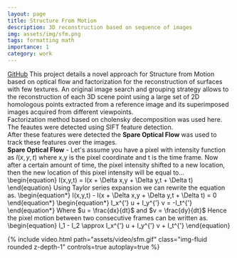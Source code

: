 ```yaml
---
layout: page
title: Structure From Motion
description: 3D reconstruction based on sequence of images
img: assets/img/sfm.png
tags: formatting math
importance: 1
category: work
---
```


<a href="https://github.com/yashmewada9618/Structure-From-Motion-by-factorization">GitHub</a>
This project details a novel approach for Structure from Motion based on optical flow and factorization for the reconstruction of surfaces with few textures. 
An original image search and grouping strategy allows to the reconstruction of each 3D scene point using a large set of 2D homologous points extracted from a reference image
and its superimposed images acquired from different viewpoints. \
Factorization method based on cholensky decomposition was used here. The feautes were detected using SIFT feature detection. \
After these features were detected the **Spare Optical Flow** was used to track these features over the images. \
**Spare Optical Flow** - Let's assume you have a pixel with intensity function as $I(x,y,t)$ where x,y is the pixel coordinate and t is the time frame. Now after a certain amount of time, the pixel intensity shifted to a new location, then the new location of this pixel intensity will be equal to...
\begin{equation}
    I(x,y,t) = I(x + \Delta x,y + \Delta y,t + \Delta t)
\end{equation}
Using Taylor series expansion we can rewrite the equation as.
\begin{equation*}
    I(x,y,t) - I(x + \Delta x,y + \Delta y,t + \Delta t) = 0
\end{equation*}
\begin{equation*}
    I_x^{'} u + I_y^{'} v = -I_t^{'}
\end{equation*}
Where $u = \frac{dx}{dt}$ and $v = \frac{dy}{dt}$
Hence the pixel motion between two consecutive frames can be written as.
\begin{equation}
    I_1 - I_2 \approx I_x^{'} u + I_y^{'} v + I_t^{'}
\end{equation}
<div class="row mt-3">
    <div class="col-sm mt-3 mt-md-0">
        {% include video.html path="assets/video/sfm.gif" class="img-fluid rounded z-depth-1" controls=true autoplay=true %}
    </div>
</div>
